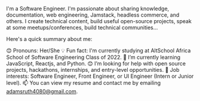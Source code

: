 I'm a Software Engineer. I'm passionate about sharing knowledge, documentation, web engineering, Jamstack, headless commerce, and others. I create technical content, build useful open-source projects, speak at some meetups/conferences, build technical communities...

Here's a quick summary about me:

😊 Pronouns: Her/She
💡 Fun fact: I'm currently studying at AltSchool Africa School of Software Engineering Class of 2022.
🌱 I’m currently learning JavaScript, Reactjs, and Python.
😊 I’m looking for help with open source projects, hackathons, internships, and entry-level opportunities.
💼 Job interests: Software Engineer, Front Engineer, or UI Engineer (Intern or Junior level).
📫 You can view my resume and contact me by emailing adamsruth4080@gmail.com.
